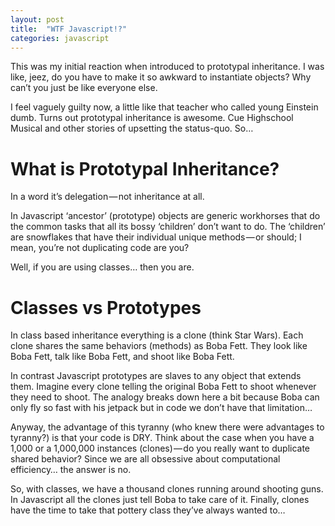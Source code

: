 ```yaml
---
layout: post
title:  "WTF Javascript!?"
categories: javascript 
---
```


This was my initial reaction when introduced to prototypal inheritance. I was like, jeez, do you have to make it so awkward to instantiate objects? Why can’t you just be like everyone else.

I feel vaguely guilty now, a little like that teacher who called young Einstein dumb. Turns out prototypal inheritance is awesome. Cue Highschool Musical and other stories of upsetting the status-quo.
So…
# What is Prototypal Inheritance?
In a word it’s delegation — not inheritance at all.

In Javascript ‘ancestor’ (prototype) objects are generic workhorses that do the common tasks that all its bossy ‘children’ don’t want to do. The ‘children’ are snowflakes that have their individual unique methods — or should; I mean, you’re not duplicating code are you?

Well, if you are using classes… then you are.

# Classes vs Prototypes
In class based inheritance everything is a clone (think Star Wars). Each clone shares the same behaviors (methods) as Boba Fett. They look like Boba Fett, talk like Boba Fett, and shoot like Boba Fett.

In contrast Javascript prototypes are slaves to any object that extends them. Imagine every clone telling the original Boba Fett to shoot whenever they need to shoot. The analogy breaks down here a bit because Boba can only fly so fast with his jetpack but in code we don’t have that limitation…

Anyway, the advantage of this tyranny (who knew there were advantages to tyranny?) is that your code is DRY. Think about the case when you have a 1,000 or a 1,000,000 instances (clones) — do you really want to duplicate shared behavior? Since we are all obsessive about computational efficiency… the answer is no.

So, with classes, we have a thousand clones running around shooting guns. In Javascript all the clones just tell Boba to take care of it. Finally, clones have the time to take that pottery class they’ve always wanted to…
